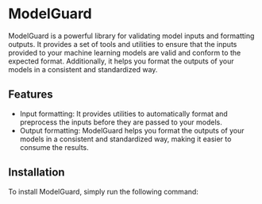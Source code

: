 # ModelGuard

ModelGuard is a powerful library for validating model inputs and formatting outputs. It provides a set of tools and utilities to ensure that the inputs provided to your machine learning models are valid and conform to the expected format. Additionally, it helps you format the outputs of your models in a consistent and standardized way.

## Features

- Input formatting: It provides utilities to automatically format and preprocess the inputs before they are passed to your models.
- Output formatting: ModelGuard helps you format the outputs of your models in a consistent and standardized way, making it easier to consume the results.

## Installation

To install ModelGuard, simply run the following command:

